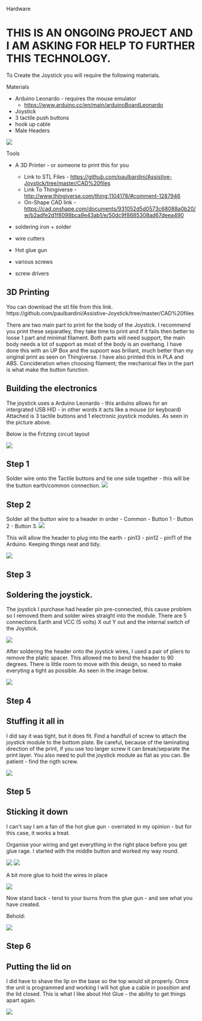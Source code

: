 Hardware

<h1> THIS IS AN ONGOING PROJECT AND I AM ASKING FOR HELP TO FURTHER THIS TECHNOLOGY.</h1>
To Create the Joystick you will require the following materials.

Materials

- Arduino Leonardo - requires the mouse emulator
  - https://www.arduino.cc/en/main/arduinoBoardLeonardo
- Joystick
- 3 tactile push buttons
- hook up cable
- Male Headers

<img src=https://github.com/paulbardini/Assistive-Joystick/blob/master/img/Making/Image00001%20smaller.jpg>

Tools

- A 3D Printer - or someone to print this for you 
  - Link to STL Files - https://github.com/paulbardini/Assistive-Joystick/tree/master/CAD%20files
  - Link To Thingiverse - http://www.thingiverse.com/thing:1104178/#comment-1287946
  - On-Shape CAD link - https://cad.onshape.com/documents/931052d5d0573c68088a0b20/w/b2adfe2d1f8098bca9e43ab1/e/50dc9f8685308ad67deea490
  
- soldering iron + solder
- wire cutters
- Hot glue gun
- various screws
- screw drivers

<h2> 3D Printing</h2>
You can download the stl file from this link.
https://github.com/paulbardini/Assistive-Joystick/tree/master/CAD%20files

There are two main part to print for the body of the Joystick. I recommend you print these separatley, they take time to print and if it fails then better to loose 1 part and minimal filament.
Both parts will need support, the main body needs a lot of support as most of the body is an overhang. I have done this with an UP Box and the supoort was briliant, much better than my original print as seen on Thingiverse.
I have also printed this in PLA and ABS. Concideration when choosing filament; the mechanical flex in the part is what make the button function.

<h2> Building the electronics</h2>

The joystick uses a Arduino Leonardo - this arduino allows for an intergrated USB HID - in other words it acts like a mouse (or keyboard) 
Attached is 3 tactile buttons and 1 electronic joystick modules. As seen in the picture above.

Below is the Fritzing circuit layout

<img src=https://github.com/paulbardini/Assistive-Joystick/blob/master/img/Fritzing/Assistive%20Joystick_bb.png>

<h2> Step 1</h2>

Solder wire onto the Tactile buttons and tie one side together - this will be the button earth/common connection.
<img src=https://github.com/paulbardini/Assistive-Joystick/blob/master/img/Making/Image00002%20smaller.jpg>

<h2> Step 2</h2>
Solder all the button wire to a header in order - Common - Button 1 - Button 2 - Button 3.

<img src=https://github.com/paulbardini/Assistive-Joystick/blob/master/img/Making/Image00004%20smaller.jpg>

This will allow the header to plug into the earth - pin13 - pin12 - pin11 of the Arduino. Keeping things neat and tidy.

<img src=https://github.com/paulbardini/Assistive-Joystick/blob/master/img/Making/Image00005%20smaller.jpg>

<h2> Step 3</h2>

<h2> Soldering the joystick.</h2>

The joystick I purchase had header pin pre-connected, this cause problem so I removed them and solder wires straight into the module.
There are 5 connections Earth and VCC (5 volts) X out Y out and the internal switch of the Joystick. 

<img src=https://github.com/paulbardini/Assistive-Joystick/blob/master/img/Making/Image00008%20smaller.jpg>

After soldering the header onto the joystick wires, I used a pair of pliers to remove the platic spacer. This allowed me to bend the header to 90 degrees. There is little room to move with this design, so need to make everyting a tight as possible. As seen in the image below.

<img src=https://github.com/paulbardini/Assistive-Joystick/blob/master/img/Making/Image00015%20smaller.jpg>

<h2> Step 4</h2>

<h2> Stuffing it all in</h2>

I did say it was tight, but it does fit. Find a handfull of screw to attach the joystick module to the bottom plate. Be careful, because of the laminating direction of the print, if you use too larger screw it can break/separate the print layer. You also need to pull the joystick module as flat as you can. Be patient - find the rigth screw.

<img src=https://github.com/paulbardini/Assistive-Joystick/blob/master/img/Making/Image00018%20smaller.jpg>

<h2> Step 5</h2>

<h2> Sticking it down</h2>

I can't say I am a fan of the hot glue gun - overrated in my opinion - but for this case, it works a treat.

Organise your wiring and get everything in the right place before you get glue rage.
I started with the middle button and worked my way round. 

<img src=https://github.com/paulbardini/Assistive-Joystick/blob/master/img/Making/Image00020%20smaller.jpg>
<img src=https://github.com/paulbardini/Assistive-Joystick/blob/master/img/Making/Image00021%20smaller.jpg>

A bit more glue to hold the wires in place

<img src=https://github.com/paulbardini/Assistive-Joystick/blob/master/img/Making/Image00022%20smaller.jpg>

Now stand back - tend to your burns from the glue gun - and see what you have created.

Behold:

<img src=https://github.com/paulbardini/Assistive-Joystick/blob/master/img/Making/Image00023%20smaller.jpg>

<h2> Step 6</h2>

<h2> Putting the lid on</h2>

I did have to shave the lip on the base so the top would sit properly. Once the unit is programmed and working I will hot glue a cable in possition and the lid closed. This is what I like about Hot Glue - the ability to get things apart again.

<img src=https://github.com/paulbardini/Assistive-Joystick/blob/master/img/Making/Image00025%20smaller.jpg>
